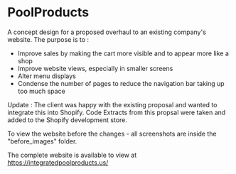 # PoolProducts

A concept design for a proposed overhaul to an existing company's website.
The purpose is to :
- Improve sales by making the cart more visible and to appear more like a shop
- Improve website views, especially in smaller screens
- Alter menu displays
- Condense the number of pages to reduce the navigation bar taking up too much space

Update : 
The client was happy with the existing proposal and wanted to integrate this into Shopify. Code Extracts from this propsal were taken and added to the Shopify development store. 

To view the website before the changes - all screenshots are inside the "before_images" folder.

The complete website is available to view at https://integratedpoolproducts.us/
